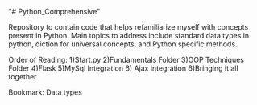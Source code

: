 "# Python_Comprehensive" 

Repository to contain code that helps refamiliarize myself with concepts present in Python. Main topics to address include standard data types in python, diction for universal concepts, and Python specific methods.


Order of Reading:
1)Start.py
2)Fundamentals Folder
3)OOP Techniques Folder
4)Flask
5)MySql Integration
6) Ajax integration
6)Bringing it all together


Bookmark: Data types